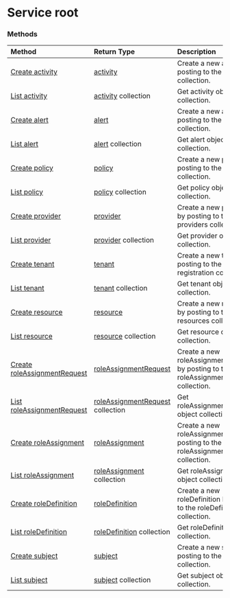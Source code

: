 # Service root


### Methods

| Method		   | Return Type	|Description|
|:---------------|:--------|:----------|
|[Create activity](../api/activity_post_activities.md) |[activity](activity.md)| Create a new activity by posting to the activities collection.|
|[List activity](../api/activity_list.md) | [activity](activity.md) collection |Get activity object collection. |
|[Create alert](../api/alert_post_alerts.md) |[alert](alert.md)| Create a new alert by posting to the alerts collection.|
|[List alert](../api/alert_list.md) | [alert](alert.md) collection |Get alert object collection. |
|[Create policy](../api/policy_post_policies.md) |[policy](policy.md)| Create a new policy by posting to the policies collection.|
|[List policy](../api/policy_list.md) | [policy](policy.md) collection |Get policy object collection. |
|[Create provider](../api/provider_post_providers.md) |[provider](provider.md)| Create a new provider by posting to the providers collection.|
|[List provider](../api/provider_list.md) | [provider](provider.md) collection |Get provider object collection. |
|[Create tenant](../api/tenant_post_registration.md) |[tenant](tenant.md)| Create a new tenant by posting to the registration collection.|
|[List tenant](../api/tenant_list.md) | [tenant](tenant.md) collection |Get tenant object collection. |
|[Create resource](../api/resource_post_resources.md) |[resource](resource.md)| Create a new resource by posting to the resources collection.|
|[List resource](../api/resource_list.md) | [resource](resource.md) collection |Get resource object collection. |
|[Create roleAssignmentRequest](../api/roleassignmentrequest_post_roleassignmentrequests.md) |[roleAssignmentRequest](roleassignmentrequest.md)| Create a new roleAssignmentRequest by posting to the roleAssignmentRequests collection.|
|[List roleAssignmentRequest](../api/roleassignmentrequest_list.md) | [roleAssignmentRequest](roleassignmentrequest.md) collection |Get roleAssignmentRequest object collection. |
|[Create roleAssignment](../api/roleassignment_post_roleassignments.md) |[roleAssignment](roleassignment.md)| Create a new roleAssignment by posting to the roleAssignments collection.|
|[List roleAssignment](../api/roleassignment_list.md) | [roleAssignment](roleassignment.md) collection |Get roleAssignment object collection. |
|[Create roleDefinition](../api/roledefinition_post_roledefinitions.md) |[roleDefinition](roledefinition.md)| Create a new roleDefinition by posting to the roleDefinitions collection.|
|[List roleDefinition](../api/roledefinition_list.md) | [roleDefinition](roledefinition.md) collection |Get roleDefinition object collection. |
|[Create subject](../api/subject_post_subjects.md) |[subject](subject.md)| Create a new subject by posting to the subjects collection.|
|[List subject](../api/subject_list.md) | [subject](subject.md) collection |Get subject object collection. |

<!-- uuid: 8fcb5dbc-d5aa-4681-8e31-b001d5168d79
2015-10-25 14:57:30 UTC -->
<!-- {
  "type": "#page.annotation",
  "description": "Service root",
  "keywords": "",
  "section": "documentation",
  "tocPath": ""
}-->